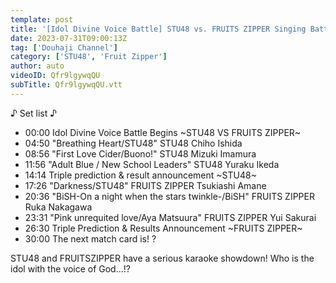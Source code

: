 ```yaml
---
template: post
title: '[Idol Divine Voice Battle] STU48 vs. FRUITS ZIPPER Singing Battle! Sing Adult Blue, Momoiro Kataomoi, Hatsukoi Cider seriously and hit the trifecta with karaoke scores!'
date: 2023-07-31T09:00:13Z
tag: ['Douhaji Channel']
category: ['STU48', 'Fruit Zipper']
author: auto 
videoID: Qfr9lgywqQU
subTitle: Qfr9lgywqQU.vtt
---
```

♪ Set list ♪

- 00:00 Idol Divine Voice Battle Begins ~STU48 VS FRUITS ZIPPER~
- 04:50 "Breathing Heart/STU48" STU48 Chiho Ishida
- 08:56 "First Love Cider/Buono!" STU48 Mizuki Imamura
- 11:56 "Adult Blue / New School Leaders" STU48 Yuraku Ikeda
- 14:14 Triple prediction & result announcement ~STU48~
- 17:26 "Darkness/STU48" FRUITS ZIPPER Tsukiashi Amane
- 20:36 "BiSH-On a night when the stars twinkle-/BiSH" FRUITS ZIPPER Ruka Nakagawa
- 23:31 "Pink unrequited love/Aya Matsuura" FRUITS ZIPPER Yui Sakurai
- 26:30 Triple Prediction & Results Announcement ~FRUITS ZIPPER~
- 30:00 The next match card is! ?

STU48 and FRUITSZIPPER have a serious karaoke showdown!
Who is the idol with the voice of God...!?

